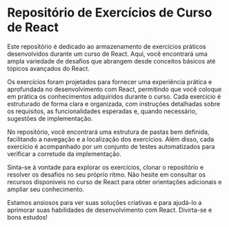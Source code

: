 # Repositório de Exercícios de Curso de React

Este repositório é dedicado ao armazenamento de exercícios práticos desenvolvidos durante um curso de React. Aqui, você encontrará uma ampla variedade de desafios que abrangem desde conceitos básicos até tópicos avançados do React.

Os exercícios foram projetados para fornecer uma experiência prática e aprofundada no desenvolvimento com React, permitindo que você coloque em prática os conhecimentos adquiridos durante o curso. Cada exercício é estruturado de forma clara e organizada, com instruções detalhadas sobre os requisitos, as funcionalidades esperadas e, quando necessário, sugestões de implementação.

No repositório, você encontrará uma estrutura de pastas bem definida, facilitando a navegação e a localização dos exercícios. Além disso, cada exercício é acompanhado por um conjunto de testes automatizados para verificar a corretude da implementação.

Sinta-se à vontade para explorar os exercícios, clonar o repositório e resolver os desafios no seu próprio ritmo. Não hesite em consultar os recursos disponíveis no curso de React para obter orientações adicionais e ampliar seu conhecimento.

Estamos ansiosos para ver suas soluções criativas e para ajudá-lo a aprimorar suas habilidades de desenvolvimento com React. Divirta-se e bons estudos!
